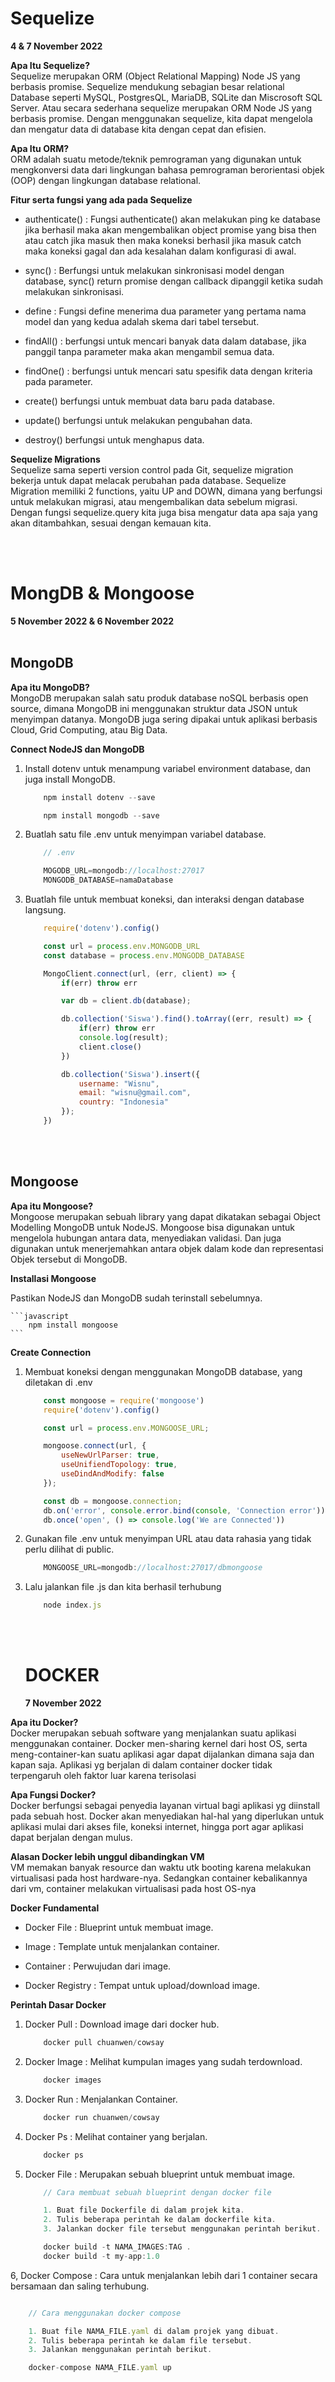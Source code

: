 # Sequelize
**4 & 7 November 2022** <br>

**Apa Itu Sequelize?** <br>
Sequelize merupakan ORM (Object Relational Mapping) Node JS yang berbasis promise. Sequelize mendukung sebagian besar relational Database seperti MySQL, PostgresQL, MariaDB, SQLite dan Miscrosoft SQL Server. Atau secara sederhana sequelize merupakan ORM Node JS yang berbasis promise. Dengan menggunakan sequelize, kita dapat mengelola dan mengatur data di database kita dengan cepat dan efisien.

**Apa Itu ORM?** <br>
ORM adalah suatu metode/teknik pemrograman yang digunakan untuk mengkonversi data dari lingkungan bahasa pemrograman berorientasi objek (OOP) dengan lingkungan database relational.  

**Fitur serta fungsi yang ada pada Sequelize** <br>

- authenticate() : Fungsi authenticate() akan melakukan ping ke database jika berhasil maka akan mengembalikan object promise yang bisa then atau catch jika masuk then maka koneksi berhasil jika masuk catch maka koneksi gagal dan ada kesalahan dalam konfigurasi di awal.

- sync() : Berfungsi untuk melakukan sinkronisasi model dengan database, sync() return promise dengan callback dipanggil ketika sudah melakukan sinkronisasi.

- define : Fungsi define menerima dua parameter yang pertama nama model dan yang kedua adalah skema dari tabel tersebut.

- findAll() : berfungsi untuk mencari banyak data dalam database, jika panggil tanpa parameter maka akan mengambil semua data.

- findOne() : berfungsi untuk mencari satu spesifik data dengan kriteria pada parameter.

- create() berfungsi untuk membuat data baru pada database.

- update() berfungsi untuk melakukan pengubahan data.

- destroy() berfungsi untuk menghapus data.

**Sequelize Migrations** <br>
Sequelize sama seperti version control pada Git, sequelize migration bekerja untuk dapat melacak perubahan pada database. Sequelize Migration memiliki 2 functions, yaitu UP and DOWN, dimana yang berfungsi untuk melakukan migrasi, atau mengembalikan data sebelum migrasi. Dengan fungsi sequelize.query kita juga bisa mengatur data apa saja yang akan ditambahkan, sesuai dengan kemauan kita.

<br> <br>

# MongDB & Mongoose
**5 November 2022 & 6 November 2022**
<br> <br>

## MongoDB
**Apa itu MongoDB?** <br>
MongoDB merupakan salah satu produk database noSQL berbasis open source, dimana MongoDB ini menggunakan struktur data JSON untuk menyimpan datanya. MongoDB juga sering dipakai untuk aplikasi berbasis Cloud, Grid Computing, atau Big Data.

**Connect NodeJS dan MongoDB**

1. Install dotenv untuk menampung variabel environment database, dan juga install MongoDB.

    ```javascript
        npm install dotenv --save

        npm install mongodb --save
    ```

2. Buatlah satu file .env untuk menyimpan variabel database.

    ```javascript
        // .env

        MOGODB_URL=mongodb://localhost:27017
        MONGODB_DATABASE=namaDatabase
    ```

3. Buatlah file untuk membuat koneksi, dan interaksi dengan database langsung.

    ```javascript
        require('dotenv').config()

        const url = process.env.MONGODB_URL
        const database = process.env.MONGODB_DATABASE

        MongoClient.connect(url, (err, client) => {
            if(err) throw err

            var db = client.db(database);

            db.collection('Siswa').find().toArray((err, result) => {
                if(err) throw err
                console.log(result);
                client.close()
            })

            db.collection('Siswa').insert({
                username: "Wisnu",
                email: "wisnu@gmail.com",
                country: "Indonesia"
            });
        })
    ```

<br> <br>

## Mongoose

**Apa itu Mongoose?** <br>
Mongoose merupakan sebuah library yang dapat dikatakan sebagai Object Modelling MongoDB untuk NodeJS. Mongoose bisa digunakan untuk mengelola hubungan antara data, menyediakan validasi. Dan juga digunakan untuk menerjemahkan antara objek dalam kode dan representasi Objek tersebut di MongoDB.


**Installasi Mongoose** <br>

Pastikan NodeJS dan MongoDB sudah terinstall sebelumnya.

    ```javascript
        npm install mongoose
    ```

**Create Connection** <br>

1. Membuat koneksi dengan menggunakan MongoDB database, yang diletakan di .env

    ```javascript
        const mongoose = require('mongoose')
        require('dotenv').config()

        const url = process.env.MONGOOSE_URL;

        mongoose.connect(url, {
            useNewUrlParser: true,
            useUnifiendTopology: true,
            useDindAndModify: false
        });

        const db = mongoose.connection;
        db.on('error', console.error.bind(console, 'Connection error'));
        db.once('open', () => console.log('We are Connected'))
    ```

2. Gunakan file .env untuk menyimpan URL atau data rahasia yang tidak perlu dilihat di public.

    ```javascript
        MONGOOSE_URL=mongodb://localhost:27017/dbmongoose
    ```

3. Lalu jalankan file .js dan kita berhasil terhubung 

    ```javascript
        node index.js
    ```

    <br> <br>

    # DOCKER

    **7 November 2022** <br>

**Apa itu Docker?** <br>
Docker merupakan sebuah software yang menjalankan suatu aplikasi menggunakan container. Docker men-sharing kernel dari host OS, serta meng-container-kan suatu aplikasi agar dapat dijalankan dimana saja dan kapan saja. Aplikasi yg berjalan di dalam container docker tidak terpengaruh oleh faktor luar karena terisolasi


**Apa Fungsi Docker?** <br>
Docker berfungsi sebagai penyedia layanan virtual bagi aplikasi yg diinstall pada sebuah host. Docker akan menyediakan hal-hal yang diperlukan untuk aplikasi mulai dari akses file, koneksi internet, hingga port agar aplikasi dapat berjalan dengan mulus.

**Alasan Docker lebih unggul dibandingkan VM** <br>
VM memakan banyak resource dan waktu utk booting karena melakukan virtualisasi pada host hardware-nya. Sedangkan container kebalikannya dari vm, container melakukan virtualisasi pada host OS-nya

**Docker Fundamental** <br>

- Docker File : Blueprint untuk membuat image.

- Image : Template untuk menjalankan container.

- Container : Perwujudan dari image.

- Docker Registry : Tempat untuk upload/download image.

**Perintah Dasar Docker** <br>

1. Docker Pull : Download image dari docker hub.

    ```javascript
        docker pull chuanwen/cowsay
    ```

2. Docker Image : Melihat kumpulan images yang sudah terdownload.

    ```javascript
        docker images
    ```

3. Docker Run : Menjalankan Container.

    ```javascript
        docker run chuanwen/cowsay
    ```

4. Docker Ps : Melihat container yang berjalan.

    ```javascript
        docker ps
    ```

5. Docker File : Merupakan sebuah blueprint untuk membuat image.

    ```javascript
        // Cara membuat sebuah blueprint dengan docker file

        1. Buat file Dockerfile di dalam projek kita.
        2. Tulis beberapa perintah ke dalam dockerfile kita.
        3. Jalankan docker file tersebut menggunakan perintah berikut.

        docker build -t NAMA_IMAGES:TAG .
        docker build -t my-app:1.0
    ```

6, Docker Compose : Cara untuk menjalankan lebih dari 1 container secara bersamaan dan saling terhubung.

```javascript

    // Cara menggunakan docker compose

    1. Buat file NAMA_FILE.yaml di dalam projek yang dibuat.
    2. Tulis beberapa perintah ke dalam file tersebut.
    3. Jalankan menggunakan perintah berikut.

    docker-compose NAMA_FILE.yaml up
```
